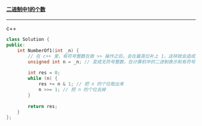#### <a href="https://www.acwing.com/problem/content/25/">二进制中1的个数</a>

-----------------------

c++

```c++
class Solution {
public:
    int NumberOf1(int _n) {
        // 在 c++ 里，有符号整数在做 >> 操作之后，会在最高位补上 1，这样就会造成死循环
        unsigned int n = _n; // 变成无符号整数，在计算机中的二进制表示和有符号整数是一样的
        
        int res = 0;
        while (n) {
            res += n & 1; // 把 n 的个位取出来
            n >>= 1; // 把 n 的个位去掉
        }
        
        return res;
    }
};
```

